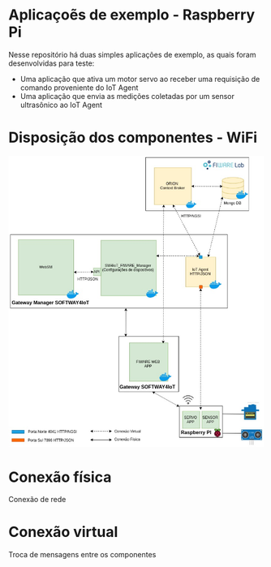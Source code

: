 # Aplicaçoẽs de exemplo - Raspberry Pi 
Nesse repositório há duas simples aplicações de exemplo, as quais foram desenvolvidas para teste: 
 * Uma aplicação que ativa um motor servo ao receber uma requisição de comando proveniente do IoT Agent
 * Uma aplicação que envia as medições coletadas por um sensor ultrasônico ao IoT Agent

# Disposição dos componentes - WiFi
![](/FIWARE/ThingsApps_Raspberrypi_WIFI/Docs/images/Disposição_dos_Componentes-WiFi.jpg)
# Conexão física
Conexão de rede
# Conexão virtual
Troca de mensagens entre os componentes
